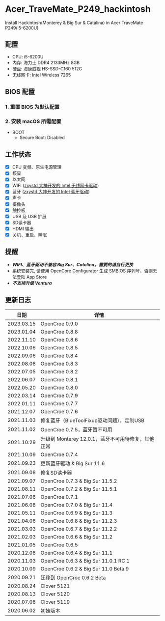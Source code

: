# Acer_TraveMate_P249_hackintosh
Install Hackintosh(Monterey & Big Sur & Catalina) in Acer TraveMate P249(i5-6200U)

## 配置
* CPU: i5-6200U
* 内存: 海力士 DDR4 2133MHz 8GB
* 硬盘: 海康威视 HS-SSD-C160 512G
* 无线网卡: Intel Wireless 7265

## BIOS 配置
### 1. 重置 BIOS 为默认配置

### 2. 安装 macOS 所需配置
* BOOT
  * Secure Boot: Disabled

## 工作状态
* [x] CPU 变频、原生电源管理
* [x] 核显
* [x] 以太网
* [x] WIFI ([zxystd 大神开发的 Intel 无线网卡驱动](https://github.com/OpenIntelWireless/itlwm))
* [x] 蓝牙 ([zxystd 大神开发的 Intel 蓝牙驱动](https://github.com/OpenIntelWireless/IntelBluetoothFirmware))
* [x] 声卡
* [x] 摄像头
* [x] 触控板
* [x] USB 及 USB 扩展
* [x] SD读卡器
* [x] HDMI 输出
* [x] 关机、重启、睡眠

## 提醒

* ***WIFI、蓝牙驱动不兼容 Big Sur、Catalina，需要的请自行更换***
* 系统安装完, 请使用 OpenCore Configurator 生成 SMBIOS 序列号，否则无法登陆 App Store
* ***不支持升级 Ventura***

## 更新日志

| 日期      | 详情                                                              |
|-----------|----------------------------------------------------------------------|
| 2023.03.15 | OpenCroe 0.9.0 |
| 2023.01.04 | OpenCroe 0.8.8 |
| 2022.11.10 | OpenCroe 0.8.6 |
| 2022.10.06 | OpenCroe 0.8.5 |
| 2022.09.06 | OpenCroe 0.8.4 |
| 2022.08.08 | OpenCroe 0.8.3 |
| 2022.07.05 | OpenCroe 0.8.2 |
| 2022.06.07 | OpenCroe 0.8.1 |
| 2022.05.20 | OpenCroe 0.8.0 |
| 2022.03.14 | OpenCroe 0.7.9 |
| 2022.01.11 | OpenCroe 0.7.7 |
| 2021.12.07 | OpenCroe 0.7.6 |
| 2021.11.03 | 修复蓝牙（BlueToolFixup驱动问题），定制USB |
| 2021.11.02 | OpenCroe 0.7.5，蓝牙暂不可用 |
| 2021.10.29 | 升级到 Monterey 12.0.1，蓝牙不可用待修复，其他正常|
| 2021.10.09 | OpenCroe 0.7.4 |
| 2021.09.23 | 更新蓝牙驱动 & Big Sur 11.6 |
| 2021.09.08 | 修复SD读卡器 |
| 2021.09.07 | OpenCroe 0.7.3 & Big Sur 11.5.2 |
| 2021.08.11 | OpenCroe 0.7.2 & Big Sur 11.5.1 |
| 2021.07.06 | OpenCroe 0.7.1 |
| 2021.06.08 | OpenCroe 0.7.0 & Big Sur 11.4 |
| 2021.05.11 | OpenCroe 0.6.9 & Big Sur 11.3 |
| 2021.04.06 | OpenCroe 0.6.8 & Big Sur 11.2.3 |
| 2021.03.03 | OpenCroe 0.6.7 & Big Sur 11.2.2 |
| 2021.02.03 | OpenCroe 0.6.6 & Big Sur 11.2 |
| 2021.01.05 | OpenCroe 0.6.5 |
| 2020.12.08 | OpenCroe 0.6.4 & Big Sur 11.1 |
| 2020.11.03 | OpenCroe 0.6.3 & Big Sur 11.0.1 RC 1 |
| 2020.10.09 | OpenCroe 0.6.2 & Big Sur 11.0 Beta 9 |
| 2020.09.21 | 迁移到 OpenCroe 0.6.2 Beta |
| 2020.08.24 | Clover 5121 |
| 2020.08.13 | Clover 5120 |
| 2020.07.08 | Clover 5119 |
| 2020.06.02 | 初始版本 |